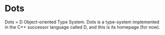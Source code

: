 # Dots
Dots = D Object-oriented Type System.   Dots is a type-system implemented in the C++ successor language called D, and this is its homepage (for now).  
